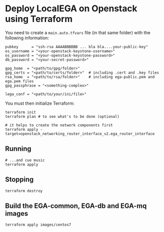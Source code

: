 # Deploy LocalEGA on Openstack using Terraform

You need to create a `main.auto.tfvars` file (in that same folder) with the following information:

```
pubkey      = "ssh-rsa AAAABBBBBB ... bla bla....your-public-key"
os_username = "<your-openstack-keystone-username>"
os_password = "<your-openstack-keystone-password>"
db_password = "<your-secret-password>"

gpg_home  = "<path/to/gpg/folder>"
gpg_certs = "<path/to/certs/folder>"  # including .cert and .key files
rsa_home  = "<path/to/rsa/folder>"    # including ega-public.pem and ega.pem files
gpg_passphrase = "<something-complex>"

lega_conf = "<path/to/your/ini/file>"
```

You must then initialize Terraform:

	terraform init
	terraform plan # to see what's to be done (optional)
	
	# it helps to create the network components first
	terraform apply -target=openstack_networking_router_interface_v2.ega_router_interface

## Running

	# ...and cue music
	terraform apply
	
## Stopping

	terraform destroy

## Build the EGA-common, EGA-db and EGA-mq images

	terraform apply images/centos7

